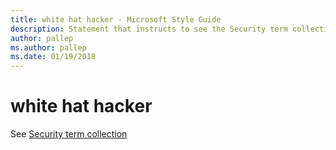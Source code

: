 ```yaml
---
title: white hat hacker - Microsoft Style Guide
description: Statement that instructs to see the Security term collection for "white hat hacker."
author: pallep
ms.author: pallep
ms.date: 01/19/2018
---
```


# white hat hacker

See [Security term collection](~/a-z-word-list-term-collections/term-collections/security-terms.md)
